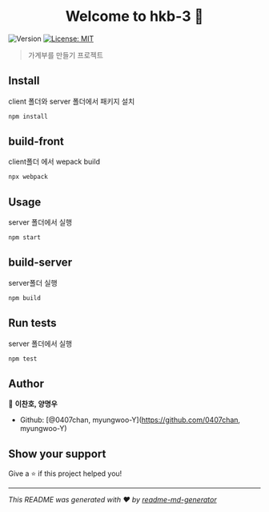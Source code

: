 <h1 align="center">Welcome to hkb-3 👋</h1>
<p>
  <img alt="Version" src="https://img.shields.io/badge/version-1.0.0-blue.svg?cacheSeconds=2592000" />
  <a href="#" target="_blank">
    <img alt="License: MIT" src="https://img.shields.io/badge/License-MIT-yellow.svg" />
  </a>
</p>

> 가계부를 만들기 프로젝트 

## Install

client 폴더와 server 폴더에서 패키지 설치
```sh
npm install
```

## build-front

client폴더 에서 wepack build
```sh
npx webpack
```

## Usage

server 폴더에서 실행
```sh
npm start
```

## build-server

server폴더 실행
```sh
npm build
```

## Run tests

server 폴더에서 실행
```sh
npm test
```

## Author

👤 **이찬호, 양명우**

* Github: [@0407chan, myungwoo-Y](https://github.com/0407chan, myungwoo-Y)

## Show your support

Give a ⭐️ if this project helped you!

***
_This README was generated with ❤️ by [readme-md-generator](https://github.com/kefranabg/readme-md-generator)_
